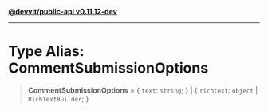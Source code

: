 [**@devvit/public-api v0.11.12-dev**](../../README.md)

---

# Type Alias: CommentSubmissionOptions

> **CommentSubmissionOptions** = \{ `text`: `string`; \} \| \{ `richtext`: `object` \| `RichTextBuilder`; \}
